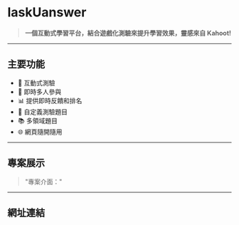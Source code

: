 # IaskUanswer

> **一個互動式學習平台，結合遊戲化測驗來提升學習效果，靈感來自 Kahoot!**

---

## **主要功能**
- 🧩 互動式測驗
- 📱 即時多人參與
- 📊 提供即時反饋和排名
- 🎨 自定義測驗題目
- 📚 多領域題目
- 🌐 網頁隨開隨用

---

## **專案展示**

> "專案介面："

---

## **網址連結**
